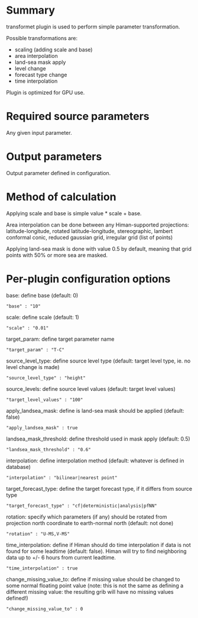 # Summary

transformet plugin is used to perform simple parameter transformation.

Possible transformations are:

* scaling (adding scale and base)
* area interpolation
* land-sea mask apply
* level change
* forecast type change
* time interpolation

Plugin is optimized for GPU use.

# Required source parameters

Any given input parameter.

# Output parameters

Output parameter defined in configuration.

# Method of calculation

Applying scale and base is simple value * scale + base.

Area interpolation can be done between any Himan-supported projections: latitude-longitude, rotated latitude-longitude, stereographic, lambert conformal conic, reduced gaussian grid, irregular grid (list of points)

Applying land-sea mask is done with value 0.5 by default, meaning that grid points with 50% or more sea are masked.

# Per-plugin configuration options

base: define base (default: 0)

    "base" : "10"

scale: define scale (default: 1)

    "scale" : "0.01"

target_param: define target parameter name 

    "target_param" : "T-C"

source_level_type: define source level type (default: target level type, ie. no level change is made)

    "source_level_type" : "height"

source_levels: define source level values (default: target level values)

    "target_level_values" : "100"

apply_landsea_mask: define is land-sea mask should be applied (default: false)

    "apply_landsea_mask" : true

landsea_mask_threshold: define threshold used in mask apply (default: 0.5)

    "landsea_mask_threshold" : "0.6"

interpolation: define interpolation method (default: whatever is defined in database)

    "interpolation" : "bilinear|nearest point"

target_forecast_type: define the target forecast type, if it differs from source type

    "target_forecast_type" : "cf|deterministic|analysis|pfNN"

rotation: specify which parameters (if any) should be rotated from projection north coordinate to earth-normal north (default: not done)

    "rotation" : "U-MS,V-MS"

time_interpolation: define if Himan should do time interpolation if data is not found for some leadtime (default: false). Himan will try to find neighboring data up to +/- 6 hours from current leadtime.

    "time_interpolation" : true

change_missing_value_to: define if missing value should be changed to some normal floating point value (note: this is not the same as defining a different missing value: the resulting grib will have no missing values defined!)

    "change_missing_value_to" : 0
